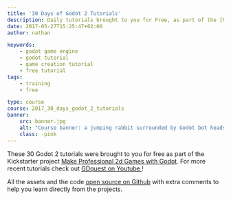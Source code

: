 ```yaml
---
title: '30 Days of Godot 2 Tutorials'
description: Daily tutorials brought to you for Free, as part of the [Make Professional 2d games with Godot](https://gumroad.com/l/godot-tutorial-make-professional-2d-games) Kickstarter campaign
date: 2017-05-27T15:25:47+02:00
author: nathan

keywords:
    - godot game engine
    - godot tutorial
    - game creation tutorial
    - free tutorial
tags:
    - training
    - free

type: course
course: 2017_30_days_godot_2_tutorials
banner:
    src: banner.jpg
    alt: "Course banner: a jumping rabbit surrounded by Godot bot heads"
    class: -pink
---
```


These 30 Godot 2 tutorials were brought to you for free as part of the Kickstarter project [Make Professional 2d Games with Godot](https://gumroad.com/gdquest). For more recent tutorials check out [ GDquest on Youtube ](youtube.com/c/gdquest)!

All the assets and the code [open source on Github](https://github.com/GDquest/Godot-30-days-tutorial-challenge-2017) with extra comments to help you learn directly from the projects.

